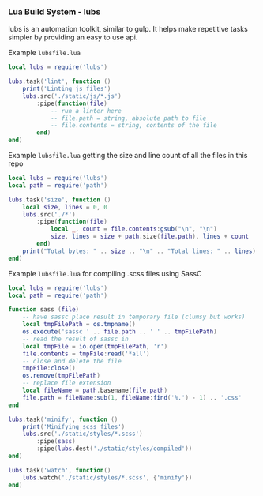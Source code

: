 ### Lua Build System - lubs

lubs is an automation toolkit, similar to gulp. It helps make repetitive tasks simpler by providing an easy to use api.

Example `lubsfile.lua`
```lua
local lubs = require('lubs')

lubs.task('lint', function ()
	print('Linting js files')
	lubs.src('./static/js/*.js')
		:pipe(function(file)
			-- run a linter here
			-- file.path = string, absolute path to file
			-- file.contents = string, contents of the file
		end)
end)
```

Example `lubsfile.lua` getting the size and line count of all the files in this repo
```lua
local lubs = require('lubs')
local path = require('path')

lubs.task('size', function ()
	local size, lines = 0, 0
	lubs.src('./*')
		:pipe(function(file)
			local _, count = file.contents:gsub("\n", "\n")
			size, lines = size + path.size(file.path), lines + count
		end)
	print("Total bytes: " .. size .. "\n" .. "Total lines: " .. lines)
end)
```

Example `lubsfile.lua` for compiling .scss files using SassC
```lua
local lubs = require('lubs')
local path = require('path')

function sass (file)
	-- have sassc place result in temporary file (clumsy but works)
	local tmpFilePath = os.tmpname()
	os.execute('sassc ' .. file.path .. ' ' .. tmpFilePath)
	-- read the result of sassc in
	local tmpFile = io.open(tmpFilePath, 'r')
	file.contents = tmpFile:read('*all')
	-- close and delete the file
	tmpFile:close()
	os.remove(tmpFilePath)
	-- replace file extension
	local fileName = path.basename(file.path)
	file.path = fileName:sub(1, fileName:find('%.') - 1) .. '.css'
end

lubs.task('minify', function ()
	print('Minifying scss files')
	lubs.src('./static/styles/*.scss')
		:pipe(sass)
		:pipe(lubs.dest('./static/styles/compiled'))
end)

lubs.task('watch', function()
	lubs.watch('./static/styles/*.scss', {'minify'})
end)
```
